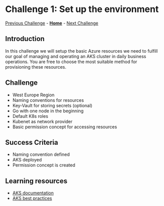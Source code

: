 # Challenge 1: Set up the environment

[Previous Challenge](./00-Getting-started.md) - **[Home](../README.md)** - [Next Challenge](./02-Deploy-and-configure.md)

## Introduction

In this challenge we will setup the basic Azure resources we need to fulfill our goal of managing and operating an AKS cluster in daily business operations. You are free to choose the most suitable method for provisioning these resources.

## Challenge

- West Europe Region
- Naming conventions for resources
- Key-Vault for storing secrets (optional)
- Go with one node in the beginning
- Default K8s roles
- Kubenet as network provider
- Basic permission concept for accessing resources

## Success Criteria

- Naming convention defined
- AKS deployed
- Permission concept is created

## Learning resources

- [AKS documentation](https://learn.microsoft.com/en-us/azure/aks/)
- [AKS best practices](https://learn.microsoft.com/en-us/azure/aks/best-practices)
